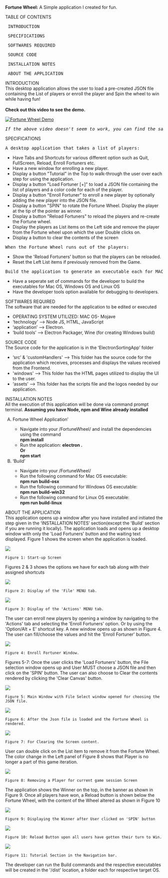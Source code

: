<b>Fortune Wheel:</b> A Simple application I created for fun.

TABLE OF CONTENTS

 <pre> INTRODUCTION </pre>
<pre> SPECIFICATIONS </pre>
<pre> SOFTWARES REQUIRED </pre>
<pre> SOURCE CODE </pre>
<pre> INSTALLATION NOTES </pre>
<pre> ABOUT THE APPLICATION </pre>

INTRODUCTION\
 This desktop application allows the user to load a pre-created JSON file containing the List of players or enroll the player and Spin the wheel to win while having fun!
<br><br>
<b>Check out this video to see the demo.</b>

[![Fortune Wheel Demo](readme_figs/demoThumbnail.png)](https://youtu.be/jtwd8Om0zOI)

<pre><i>If the above video doesn't seem to work, you can find the same clip of Demo at (~/readme_figs/DemoVideos/FortuneWheelDemo.mov) location.</i></pre>

SPECIFICATIONS

 <pre>A desktop application that takes a list of players:</pre>
<ul>
<li> Have Tabs and Shortcuts for various different option such as Quit, FullScreen, Reload, Enroll Fortuners etc.</li>
<li> Have a new window for enrolling a new player.</li>
<li> Display a button "Tutorial" in the Top to walk-through the user over each step for using the application.</li>
<li> Display a button "Load Fortuner [+]" to load a JSON file containing the list of players and a color code for each of the player.</li>
<li> Display a button "Enroll Fortuner" to enroll a new player by optionally adding the new player into the JSON file.</li>
<li> Display a button "SPIN" to rotate the Fortune Wheel. Display the player at the tip of the pointer as winner.</li>
<li> Display a button "Reload Fortuners" to reload the players and re-create the Fortune wheel.</li>
<li> Display the players as List items on the Left side and remove the player from the Fortune wheel upon which the user Double clicks on.</li>
<li> Display a button to clear the contents of the screen</li>
</ul>
<pre>When the Fortune Wheel runs out of the players:</pre>
<ul>
<li> Show the 'Reload Fortuners' button so that the players can be reloaded.</li>
<li> Reset the Left List items if previously removed from the Game.</li>
</ul>
<pre>Build the application to generate an executable each for MAC, Windows, Linux:</pre>
<ul>
<li> Have a seperate set of commands for the developer to build the executables for Mac OS, Windows OS and Linux OS</li>
<li> Have the developer tools option available for debugging to developers.</li>
</ul>

SOFTWARES REQUIRED\
 The software that are needed for the application to be edited or executed

<ul>
<li> OPERATING SYSTEM UTILIZED: MAC OS- Mojave </li>
<li> ‘technology’ --> Node JS, HTML, JavaScript</li>
<li> ‘application’ --> Electron.</li>
<li> ‘build tools’ --> Electron Packager, Wine (for creating Windows build)</li>
</ul>

SOURCE CODE\
 The Source code for the application is in the ‘ElectronSortingApp’ folder

<ul>
<li> ‘src’ & 'customHandlers' --> This folder has the source code for the application which receives, processes and displays the values received from the Frontend.</li>
<li> 'windows' --> This folder has the HTML pages utilized to display the UI to the user.</li>
<li> ‘assets’ --> This folder has the scripts file and the logos needed by our application.</li>
</ul>

INSTALLATION NOTES\
 All the execution of this application will be done via command prompt terminal. <b>Assuming you have Node, npm and Wine already installed</b>

<ol type="A">
<li> Fortune Wheel Application’ </li>
	<ul>
		<li> Navigate into your /FortuneWheel/ and install the dependencies using the command <br><b>npm install</b> <br></li>
		<li> Run the application: <b>electron .<br> Or <br> npm start</b></li>
	</ul>
<li> ‘Build’ </li>
	<ul>
		<li> Navigate into your /FortuneWheel/ </li>
		<li> Run the following command for Mac OS executable: <br><b>npm run build-osx</b></li>
		<li> Run the following command for Windows OS executable: <br><b>npm run build-win32</b></li>
		<li> Run the following command for Linux OS executable: <br><b>npm run build-linux</b></li>
	</ul>
	</ol>

ABOUT THE APPLICATION\
 This application opens up a window after you have installed and initiated the step given in the ‘INSTALLATION NOTES’ section(except the 'Build' section if you are running it locally).
The application loads and opens up a desktop window with only the 'Load Fortuners' button and the waiting text displayed. Figure 1 shows the screen when the application is loaded.

![](readme_figs/fig1.png)

    Figure 1: Start-up Screen

Figures 2 & 3 shows the options we have for each tab along with their assigned shortcuts

![](readme_figs/fig2.png)

    Figure 2: Display of the 'File' MENU tab.

![](readme_figs/fig3.png)

    Figure 3: Display of the 'Actions' MENU tab.

The user can enroll new players by opening a window by navigating to the 'Actions' tab and selecting the 'Enroll Fortuners' option. Or by using the 'Option/Alt + E' shortcut key. A new window opens up as shown in Figure 4. The user can fill/choose the values and hit the 'Enroll Fortuner' button.

![](readme_figs/fig4.png)

    Figure 4: Enroll Fortuner Window.

Figures 5-7: Once the user clicks the 'Load Fortuners' button, the File selection window opens up and User MUST choose a JSON file and then click on the 'SPIN' button. The user can also choose to Clear the contents rendered by clicking the 'Clear Canvas' button.

![](readme_figs/fig5.png)

    Figure 5: Main Window with File Select window opened for choosing the JSON file.

![](readme_figs/fig6.png)

    Figure 6: After the Json file is loaded and the Fortune Wheel is rendered.

![](readme_figs/fig7.png)

    Figure 7: For Clearing the Screen content.

User can double click on the List item to remove it from the Fortune Wheel. The color change in the Left panel of Figure 8 shows that Player is no longer a part of this game iteration.

![](readme_figs/fig8.png)

    Figure 8: Removing a Player for current game session Screen

The application shows the Winner on the top, in the banner as shown in Figure 9. Once all players have won, a Reload button is shown below the Fortune Wheel, with the content of the Wheel altered as shown in Figure 10

![](readme_figs/fig9.png)

    Figure 9: Displaying the Winner after User clicked on 'SPIN' button

![](readme_figs/fig10.png)

    Figure 10: Reload Button upon all users have gotten their turn to Win.

![](readme_figs/fig11.png)

    Figure 11: Tutorial Section in the Navigation bar.

The developer can run the Build commands and the respective executables will be created in the '/dist' location, a folder each for respective target OS.

